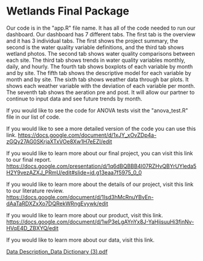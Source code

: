 # Wetlands Final Package

Our code is in the "app.R" file name. It has all of the code needed to run our dashboard. 
Our dashboard has 7 different tabs.
The first tab is the overview and it has 3 individual tabs. The first shows the project summary, the second is the water quality variable definitions, and the third tab shows wetland photos. 
The second tab shows water quality comparisons between each site. 
The third tab shows trends in water quality variables monthly, daily, and hourly. 
The fourth tab shows boxplots of each variable by month and by site. 
The fifth tab shows the descriptive model for each variable by month and by site. 
The sixth tab shows weather data through bar plots. It shows each weather variable with the deviation of each variable per month. 
The seventh tab shows the aeration pre and post. It will allow our partner to continue to input data and see future trends by month. 

If you would like to see the code for ANOVA tests visit the "anova_test.R" file in our list of code. 

If you would like to see a more detailed version of the code you can use this link. 
https://docs.google.com/document/d/1xJY_xOvZDp4a-zGQy27AG0SKrjaXTxVOe8Xw1H7eEZI/edit

If you would like to learn more about our final project, you can visit this link to our final report. 
https://docs.google.com/presentation/d/1q6dBQBBB4I07RZHvQBYrUYleda5H2Y9vezAZXJ_PRmU/edit#slide=id.g13eaa7f5975_0_0

If you would like to learn more about the details of our project, visit this link to our literature review. 
https://docs.google.com/document/d/1Isd3hMcRnuYBvEn-dAaTaRDXZxXo7DQRekWRngEvywk/edit

If you would like to learn more about our product, visit this link. 
https://docs.google.com/document/d/1wP3eLgAYnYx8J-YaHijsuuHi3fjnNv-HVqE4D_ZBXYQ/edit

If you would like to learn more about our data, visit this link. 

[Data Description_Data Dictionary (3).pdf](https://github.com/sewaneedata/wetlands/files/9169348/Data.Description_Data.Dictionary.3.pdf)
